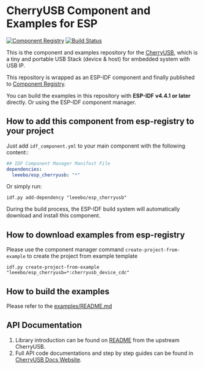 # CherryUSB Component and Examples for ESP

[![Component Registry](https://components.espressif.com/components/leeebo/esp_cherryusb/badge.svg)](https://components.espressif.com/components/leeebo/esp_cherryusb) [![Build Status](https://github.com/leeebo/esp_cherryusb/actions/workflows/build_examples.yml/badge.svg)](https://github.com/leeebo/esp_cherryusb/actions/workflows/build_examples.yml)

This is the component and examples repository for the [CherryUSB](https://github.com/cherry-embedded/CherryUSB), which is a tiny and portable USB Stack (device & host) for embedded system with USB IP.

This repository is wrapped as an ESP-IDF component and finally published to [Component Registry](https://components.espressif.com/).

You can build the examples in this repository with **ESP-IDF v4.4.1 or later** directly. Or using the ESP-IDF component manager.

## How to add this component from esp-registry to your project

Just add ``idf_component.yml`` to your main component with the following content::

```yaml
## IDF Component Manager Manifest File
dependencies:
  leeebo/esp_cherryusb: "*"
```

Or simply run:

```
idf.py add-dependency "leeebo/esp_cherryusb"
```

During the build process, the ESP-IDF build system will automatically download and install this component.

## How to download examples from esp-registry

Please use the component manager command `create-project-from-example` to create the project from example template

```
idf.py create-project-from-example "leeebo/esp_cherryusb=*:cherryusb_device_cdc"
```

## How to build the examples

Please refer to the [examples/README.md](./examples/README.md)

## API Documentation

1. Library introduction can be found on [README](https://github.com/cherry-embedded/CherryUSB/blob/master/README.md) from the upstream CherryUSB.
2. Full API code documentations and step by step guides can be found in [CherryUSB Docs Website](https://cherryusb.readthedocs.io/).